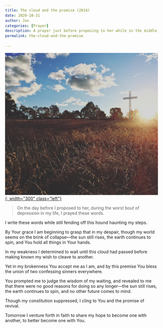 ```yaml
---
title: The cloud and the promise (2014)
date: 2020-10-31 
author: Jon
categories: [Prayer]
description: A prayer just before proposing to her while in the middle of depression
permalink: the-cloud-and-the-promise

---
```


[![The cloud and promise (Canberra, Australia)](/assets/img/cloud.jpg){: width="300" class="left"}](https://www.instagram.com/p/BGBYgT3oqnG/)

> On the day before I proposed to her, during the worst bout of depression in my life, I prayed these words.

I write these words while still fending off this hound haunting my steps. 

By Your grace I am beginning to grasp that in my despair, though my world seems on the brink of collapse—the sun still rises, the earth continues to spin, and You hold all things in Your hands.

In my weakness I determined to wait until this cloud had passed before making known my wish to cleave to another.

Yet in my brokenness You accept me as I am, and by this premise You bless the union of two confessing sinners everywhere.

You prompted me to judge the wisdom of my waiting, and revealed to me that there were no good reasons for doing so any longer—the sun still rises, the earth continues to spin, and no other future comes to mind.

Though my constitution suppressed, I cling to You and the promise of revival.

Tomorrow I venture forth in faith to share my hope to become one with another, to better become one with You.
